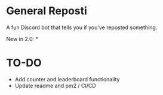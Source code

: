 # General Reposti
A fun Discord bot that tells you if you've reposted something.

New in 2.0:
* 

# TO-DO
* Add counter and leaderboard functionality
* Update readme and pm2 / CI/CD

